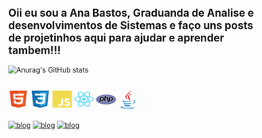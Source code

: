 ## Oii eu sou a Ana Bastos, Graduanda de Analise e desenvolvimentos de Sistemas e faço uns posts de projetinhos aqui para ajudar e aprender tambem!!!
![Anurag's GitHub stats](https://github-readme-stats.vercel.app/api?username=anabastoslps&show_icons=true&theme=radical)



<div style="display: inline_block"><br>
  <img align="center" alt="Ana-HTML" height="35" width="40" src="https://raw.githubusercontent.com/devicons/devicon/master/icons/html5/html5-original.svg">
  <img align="center" alt="Ana-CSS" height="35" width="40" src="https://raw.githubusercontent.com/devicons/devicon/master/icons/css3/css3-original.svg">
  <img align="center" alt="Ana-Js" height="35" width="40" src="https://raw.githubusercontent.com/devicons/devicon/master/icons/javascript/javascript-plain.svg">
    <img align="center" alt="Ana-React" height="35" width="40" src="https://raw.githubusercontent.com/devicons/devicon/master/icons/react/react-original.svg">
  <img align="center" alt="Ana-PHP" height="38" width="40" src="https://raw.githubusercontent.com/devicons/devicon/master/icons/php/php-original.svg">
   <img align="center" alt="Ana-java" height="40" width="40" src="https://raw.githubusercontent.com/devicons/devicon/master/icons/java/java-original.svg">
</div>

  
  ### 
[![blog](https://img.shields.io/badge/LinkedIn-0077B5?style=for-the-badge&logo=linkedin&logoColor=white)](https://www.linkedin.com/in/anabastoslps5/) [![blog](https://img.shields.io/badge/Gmail-D14836?style=for-the-badge&logo=gmail&logoColor=white)](https://mail.google.com/mail/u/0/?tab=rm&ogbl#inbox)
[![blog](https://img.shields.io/badge/WhatsApp-25D366?style=for-the-badge&logo=whatsapp&logoColor=white)](https://web.whatsapp.com/)  

